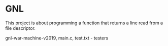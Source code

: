 # GNL

This project is about programming a function that returns a line
read from a file descriptor.

gnl-war-machine-v2019, main.c, test.txt - testers